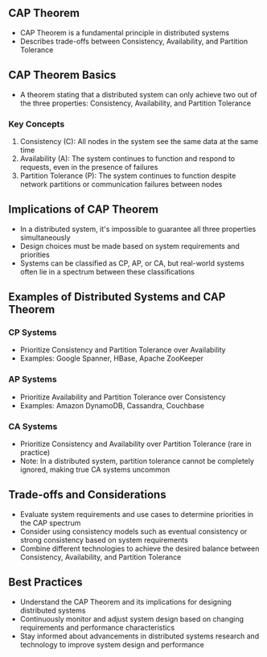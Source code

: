 ## CAP Theorem
- CAP Theorem is a fundamental principle in distributed systems
- Describes trade-offs between Consistency, Availability, and Partition Tolerance

## CAP Theorem Basics
- A theorem stating that a distributed system can only achieve two out of the three properties: Consistency, Availability, and Partition Tolerance

### Key Concepts
1. Consistency (C): All nodes in the system see the same data at the same time
2. Availability (A): The system continues to function and respond to requests, even in the presence of failures
3. Partition Tolerance (P): The system continues to function despite network partitions or communication failures between nodes

## Implications of CAP Theorem
- In a distributed system, it's impossible to guarantee all three properties simultaneously
- Design choices must be made based on system requirements and priorities
- Systems can be classified as CP, AP, or CA, but real-world systems often lie in a spectrum between these classifications

## Examples of Distributed Systems and CAP Theorem

### CP Systems
- Prioritize Consistency and Partition Tolerance over Availability
- Examples: Google Spanner, HBase, Apache ZooKeeper

### AP Systems
- Prioritize Availability and Partition Tolerance over Consistency
- Examples: Amazon DynamoDB, Cassandra, Couchbase

### CA Systems
- Prioritize Consistency and Availability over Partition Tolerance (rare in practice)
- Note: In a distributed system, partition tolerance cannot be completely ignored, making true CA systems uncommon

## Trade-offs and Considerations
- Evaluate system requirements and use cases to determine priorities in the CAP spectrum
- Consider using consistency models such as eventual consistency or strong consistency based on system requirements
- Combine different technologies to achieve the desired balance between Consistency, Availability, and Partition Tolerance

## Best Practices
- Understand the CAP Theorem and its implications for designing distributed systems
- Continuously monitor and adjust system design based on changing requirements and performance characteristics
- Stay informed about advancements in distributed systems research and technology to improve system design and performance
